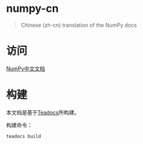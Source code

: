 
# numpy-cn
> Chinese (zh-cn) translation of the NumPy docs

# 访问
[NumPy中文文档](http://numpy.org.cn/)

# 构建

本文档是基于[Teadocs](https://github.com/lisniuse/teadocs)所构建。

构建命令：

```
teadocs build
```

